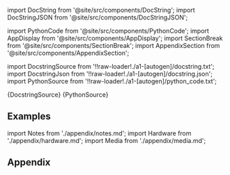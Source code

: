 
[//]: # (Custom component imports)

import DocString from '@site/src/components/DocString';
import DocStringJSON from '@site/src/components/DocStringJSON';

import PythonCode from '@site/src/components/PythonCode';
import AppDisplay from '@site/src/components/AppDisplay';
import SectionBreak from '@site/src/components/SectionBreak';
import AppendixSection from '@site/src/components/AppendixSection';

[//]: # (Docstring)

import DocstringSource from '!!raw-loader!./a1-[autogen]/docstring.txt';
import DocstringJson from '!!raw-loader!./a1-[autogen]/docstring.json';
import PythonSource from '!!raw-loader!./a1-[autogen]/python_code.txt';

<DocString>{DocstringSource}</DocString>
<DocStringJSON data={DocstringJson} />
<PythonCode GLink='AI_ML/SEGMENTATION/DEEPLAB_V3/DEEPLAB_V3.py'>{PythonSource}</PythonCode>

<SectionBreak />

    

[//]: # (Examples)

## Examples

<AppDisplay 
  GLink='AI_ML/SEGMENTATION/DEEPLAB_V3'
  nodeLabel='DEEPLAB_V3'>
</AppDisplay>

<SectionBreak />

    

[//]: # (Appendix)

import Notes from './appendix/notes.md';
import Hardware from './appendix/hardware.md';
import Media from './appendix/media.md';

## Appendix

<AppendixSection index={0} folderPath='nodes/AI_ML/SEGMENTATION/DEEPLAB_V3/appendix/'><Notes /></AppendixSection>
<AppendixSection index={1} folderPath='nodes/AI_ML/SEGMENTATION/DEEPLAB_V3/appendix/'><Hardware /></AppendixSection>
<AppendixSection index={2} folderPath='nodes/AI_ML/SEGMENTATION/DEEPLAB_V3/appendix/'><Media /></AppendixSection>


